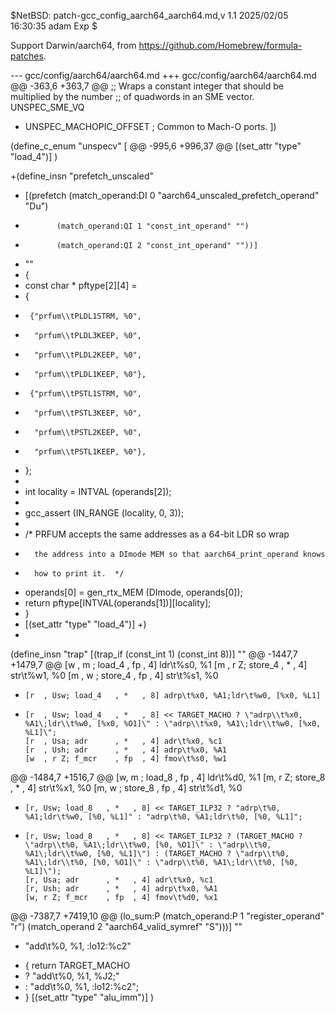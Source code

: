 $NetBSD: patch-gcc_config_aarch64_aarch64.md,v 1.1 2025/02/05 16:30:35 adam Exp $

Support Darwin/aarch64, from https://github.com/Homebrew/formula-patches.

--- gcc/config/aarch64/aarch64.md
+++ gcc/config/aarch64/aarch64.md
@@ -363,6 +363,7 @@
     ;; Wraps a constant integer that should be multiplied by the number
     ;; of quadwords in an SME vector.
     UNSPEC_SME_VQ
+    UNSPEC_MACHOPIC_OFFSET	; Common to Mach-O ports.
 ])

 (define_c_enum "unspecv" [
@@ -995,6 +996,37 @@
   [(set_attr "type" "load_4")]
 )

+(define_insn "prefetch_unscaled"
+  [(prefetch (match_operand:DI 0 "aarch64_unscaled_prefetch_operand" "Du")
+            (match_operand:QI 1 "const_int_operand" "")
+            (match_operand:QI 2 "const_int_operand" ""))]
+  ""
+  {
+    const char * pftype[2][4] =
+    {
+      {"prfum\\tPLDL1STRM, %0",
+       "prfum\\tPLDL3KEEP, %0",
+       "prfum\\tPLDL2KEEP, %0",
+       "prfum\\tPLDL1KEEP, %0"},
+      {"prfum\\tPSTL1STRM, %0",
+       "prfum\\tPSTL3KEEP, %0",
+       "prfum\\tPSTL2KEEP, %0",
+       "prfum\\tPSTL1KEEP, %0"},
+    };
+
+    int locality = INTVAL (operands[2]);
+
+    gcc_assert (IN_RANGE (locality, 0, 3));
+
+    /* PRFUM accepts the same addresses as a 64-bit LDR so wrap
+       the address into a DImode MEM so that aarch64_print_operand knows
+       how to print it.  */
+    operands[0] = gen_rtx_MEM (DImode, operands[0]);
+    return pftype[INTVAL(operands[1])][locality];
+  }
+  [(set_attr "type" "load_4")]
+)
+
 (define_insn "trap"
   [(trap_if (const_int 1) (const_int 8))]
   ""
@@ -1447,7 +1479,7 @@
      [w  , m  ; load_4   , fp  , 4] ldr\t%s0, %1
      [m  , r Z; store_4  , *   , 4] str\t%w1, %0
      [m  , w  ; store_4  , fp  , 4] str\t%s1, %0
-     [r  , Usw; load_4   , *   , 8] adrp\t%x0, %A1;ldr\t%w0, [%x0, %L1]
+     [r  , Usw; load_4   , *   , 8] << TARGET_MACHO ? \"adrp\\t%x0, %A1\;ldr\\t%w0, [%x0, %O1]\" : \"adrp\\t%x0, %A1\;ldr\\t%w0, [%x0, %L1]\";
      [r  , Usa; adr      , *   , 4] adr\t%x0, %c1
      [r  , Ush; adr      , *   , 4] adrp\t%x0, %A1
      [w  , r Z; f_mcr    , fp  , 4] fmov\t%s0, %w1
@@ -1484,7 +1516,7 @@
      [w, m  ; load_8   , fp  , 4] ldr\t%d0, %1
      [m, r Z; store_8  , *   , 4] str\t%x1, %0
      [m, w  ; store_8  , fp  , 4] str\t%d1, %0
-     [r, Usw; load_8   , *   , 8] << TARGET_ILP32 ? "adrp\t%0, %A1;ldr\t%w0, [%0, %L1]" : "adrp\t%0, %A1;ldr\t%0, [%0, %L1]";
+     [r, Usw; load_8   , *   , 8] << TARGET_ILP32 ? (TARGET_MACHO ? \"adrp\\t%0, %A1\;ldr\\t%w0, [%0, %O1]\" : \"adrp\\t%0, %A1\;ldr\\t%w0, [%0, %L1]\") : (TARGET_MACHO ? \"adrp\\t%0, %A1\;ldr\\t%0, [%0, %O1]\" : \"adrp\\t%0, %A1\;ldr\\t%0, [%0, %L1]\");
      [r, Usa; adr      , *   , 4] adr\t%x0, %c1
      [r, Ush; adr      , *   , 4] adrp\t%x0, %A1
      [w, r Z; f_mcr    , fp  , 4] fmov\t%d0, %x1
@@ -7387,7 +7419,10 @@
 	(lo_sum:P (match_operand:P 1 "register_operand" "r")
 		  (match_operand 2 "aarch64_valid_symref" "S")))]
   ""
-  "add\\t%<w>0, %<w>1, :lo12:%c2"
+  { return TARGET_MACHO
+    ? "add\\t%<w>0, %<w>1, %J2;"
+    : "add\\t%<w>0, %<w>1, :lo12:%c2";
+  }
   [(set_attr "type" "alu_imm")]
 )
